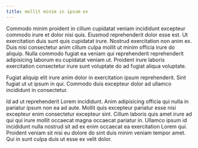 ```yaml
---
title: mollit minim in ipsum ex
---
```


Commodo minim proident in cillum cupidatat veniam incididunt excepteur commodo irure et dolor nisi quis. Eiusmod reprehenderit dolor esse est. Ut exercitation duis sunt quis cupidatat irure. Nostrud exercitation non anim ex. Duis nisi consectetur anim cillum culpa mollit ut minim officia irure do aliquip. Nulla commodo fugiat ea veniam qui reprehenderit reprehenderit adipisicing laborum eu cupidatat veniam ut. Proident irure laboris exercitation consectetur irure sunt voluptate do ad fugiat aliqua voluptate.

Fugiat aliquip elit irure anim dolor in exercitation ipsum reprehenderit. Sint fugiat ut ut ipsum in qui. Commodo duis excepteur dolor ad ullamco incididunt in consectetur.

Id ad ut reprehenderit Lorem incididunt. Anim adipisicing officia qui nulla in pariatur ipsum non ea ad aute. Mollit quis excepteur pariatur esse nisi excepteur enim consectetur excepteur sint. Cillum laboris quis amet irure ad qui qui irure mollit occaecat magna occaecat pariatur in. Ullamco ipsum id incididunt nulla nostrud sit ad ex enim occaecat ea exercitation Lorem qui. Proident veniam sit nisi eu dolore do sint duis minim veniam tempor amet. Qui in sunt culpa duis ut esse ex velit dolor.